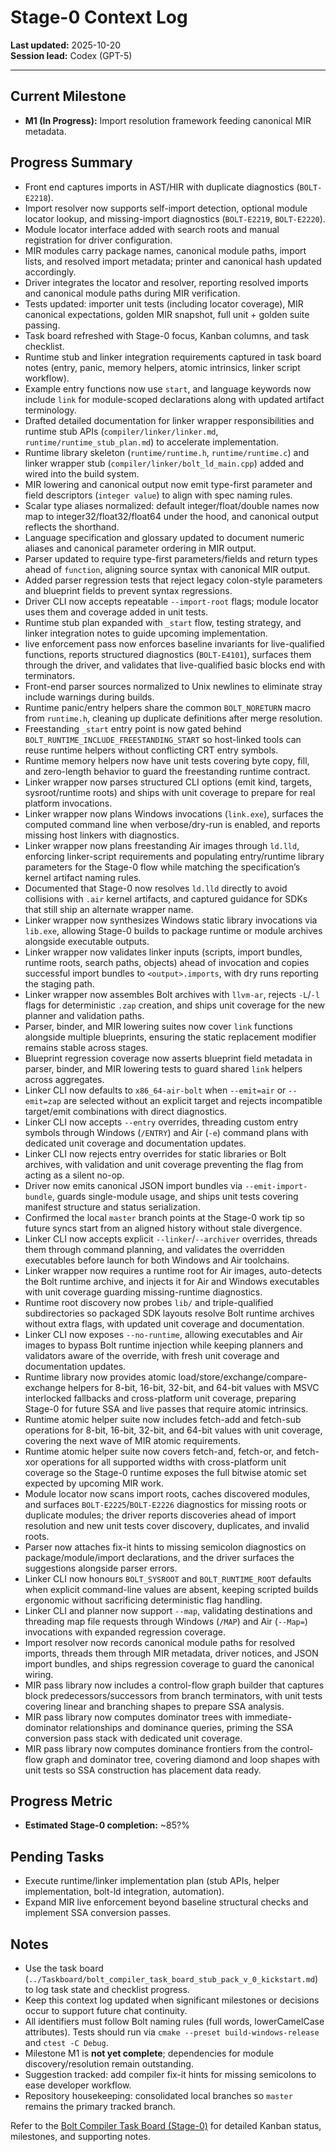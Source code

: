 # Stage-0 Context Log

**Last updated:** 2025-10-20  
**Session lead:** Codex (GPT-5)

---

## Current Milestone
- **M1 (In Progress):** Import resolution framework feeding canonical MIR metadata.

## Progress Summary
- Front end captures imports in AST/HIR with duplicate diagnostics (`BOLT-E2218`).
- Import resolver now supports self-import detection, optional module locator lookup, and missing-import diagnostics (`BOLT-E2219`, `BOLT-E2220`).
- Module locator interface added with search roots and manual registration for driver configuration.
- MIR modules carry package names, canonical module paths, import lists, and resolved import metadata; printer and canonical hash updated accordingly.
- Driver integrates the locator and resolver, reporting resolved imports and canonical module paths during MIR verification.
- Tests updated: importer unit tests (including locator coverage), MIR canonical expectations, golden MIR snapshot, full unit + golden suite passing.
- Task board refreshed with Stage-0 focus, Kanban columns, and task checklist.
- Runtime stub and linker integration requirements captured in task board notes (entry, panic, memory helpers, atomic intrinsics, linker script workflow).
- Example entry functions now use `start`, and language keywords now include `link` for module-scoped declarations along with updated artifact terminology.
- Drafted detailed documentation for linker wrapper responsibilities and runtime stub APIs (`compiler/linker/linker.md`, `runtime/runtime_stub_plan.md`) to accelerate implementation.
- Runtime library skeleton (`runtime/runtime.h`, `runtime/runtime.c`) and linker wrapper stub (`compiler/linker/bolt_ld_main.cpp`) added and wired into the build system.
- MIR lowering and canonical output now emit type-first parameter and field descriptors (`integer value`) to align with spec naming rules.
- Scalar type aliases normalized: default integer/float/double names now map to integer32/float32/float64 under the hood, and canonical output reflects the shorthand.
- Language specification and glossary updated to document numeric aliases and canonical parameter ordering in MIR output.
- Parser updated to require type-first parameters/fields and return types ahead of `function`, aligning source syntax with canonical MIR output.
- Added parser regression tests that reject legacy colon-style parameters and blueprint fields to prevent syntax regressions.
- Driver CLI now accepts repeatable `--import-root` flags; module locator uses them and coverage added in unit tests.
- Runtime stub plan expanded with `_start` flow, testing strategy, and linker integration notes to guide upcoming implementation.
- live enforcement pass now enforces baseline invariants for live-qualified functions, reports structured diagnostics (`BOLT-E4101`), surfaces them through the driver, and validates that live-qualified basic blocks end with terminators.
- Front-end parser sources normalized to Unix newlines to eliminate stray include warnings during builds.
- Runtime panic/entry helpers share the common `BOLT_NORETURN` macro from `runtime.h`, cleaning up duplicate definitions after merge resolution.
- Freestanding `_start` entry point is now gated behind `BOLT_RUNTIME_INCLUDE_FREESTANDING_START` so host-linked tools can reuse runtime helpers without conflicting CRT entry symbols.
- Runtime memory helpers now have unit tests covering byte copy, fill, and zero-length behavior to guard the freestanding runtime contract.
- Linker wrapper now parses structured CLI options (emit kind, targets, sysroot/runtime roots) and ships with unit coverage to prepare for real platform invocations.
- Linker wrapper now plans Windows invocations (`link.exe`), surfaces the computed command line when verbose/dry-run is enabled, and reports missing host linkers with diagnostics.
- Linker wrapper now plans freestanding Air images through `ld.lld`, enforcing linker-script requirements and populating entry/runtime library parameters for the Stage-0 flow while matching the specification’s kernel artifact naming rules.
- Documented that Stage-0 now resolves `ld.lld` directly to avoid collisions with `.air` kernel artifacts, and captured guidance for SDKs that still ship an alternate wrapper name.
- Linker wrapper now synthesizes Windows static library invocations via `lib.exe`, allowing Stage-0 builds to package runtime or module archives alongside executable outputs.
- Linker wrapper now validates linker inputs (scripts, import bundles, runtime roots, search paths, objects) ahead of invocation and copies successful import bundles to `<output>.imports`, with dry runs reporting the staging path.
- Linker wrapper now assembles Bolt archives with `llvm-ar`, rejects `-L`/`-l` flags for deterministic `.zap` creation, and ships unit coverage for the new planner and validation paths.
- Parser, binder, and MIR lowering suites now cover `link` functions alongside multiple blueprints, ensuring the static replacement modifier remains stable across stages.
- Blueprint regression coverage now asserts blueprint field metadata in parser, binder, and MIR lowering tests to guard shared `link` helpers across aggregates.
- Linker CLI now defaults to `x86_64-air-bolt` when `--emit=air` or `--emit=zap` are selected without an explicit target and rejects incompatible target/emit combinations with direct diagnostics.
- Linker CLI now accepts `--entry` overrides, threading custom entry symbols through Windows (`/ENTRY`) and Air (`-e`) command plans with dedicated unit coverage and documentation updates.
- Linker CLI now rejects entry overrides for static libraries or Bolt archives, with validation and unit coverage preventing the flag from acting as a silent no-op.
- Driver now emits canonical JSON import bundles via `--emit-import-bundle`, guards single-module usage, and ships unit tests covering manifest structure and status serialization.
- Confirmed the local `master` branch points at the Stage-0 work tip so future syncs start from an aligned history without stale divergence.
- Linker CLI now accepts explicit `--linker`/`--archiver` overrides, threads them through command planning, and validates the overridden executables before launch for both Windows and Air toolchains.
- Linker wrapper now requires a runtime root for Air images, auto-detects the Bolt runtime archive, and injects it for Air and Windows executables with unit coverage guarding missing-runtime diagnostics.
- Runtime root discovery now probes `lib/` and triple-qualified subdirectories so packaged SDK layouts resolve Bolt runtime archives without extra flags, with updated unit coverage and documentation.
- Linker CLI now exposes `--no-runtime`, allowing executables and Air images to bypass Bolt runtime injection while keeping planners and validators aware of the override, with fresh unit coverage and documentation updates.
- Runtime library now provides atomic load/store/exchange/compare-exchange helpers for 8-bit, 16-bit, 32-bit, and 64-bit values with MSVC interlocked fallbacks and cross-platform unit coverage, preparing Stage-0 for future SSA and live passes that require atomic intrinsics.
- Runtime atomic helper suite now includes fetch-add and fetch-sub operations for 8-bit, 16-bit, 32-bit, and 64-bit values with unit coverage, covering the next wave of MIR atomic requirements.
- Runtime atomic helper suite now covers fetch-and, fetch-or, and fetch-xor operations for all supported widths with cross-platform unit coverage so the Stage-0 runtime exposes the full bitwise atomic set expected by upcoming MIR work.
- Module locator now scans import roots, caches discovered modules, and surfaces `BOLT-E2225`/`BOLT-E2226` diagnostics for missing roots or duplicate modules; the driver reports discoveries ahead of import resolution and new unit tests cover discovery, duplicates, and invalid roots.
- Parser now attaches fix-it hints to missing semicolon diagnostics on package/module/import declarations, and the driver surfaces the suggestions alongside parser errors.
- Linker CLI now honours `BOLT_SYSROOT` and `BOLT_RUNTIME_ROOT` defaults when explicit command-line values are absent, keeping scripted builds ergonomic without sacrificing deterministic flag handling.
- Linker CLI and planner now support `--map`, validating destinations and threading map file requests through Windows (`/MAP`) and Air (`--Map=`) invocations with expanded regression coverage.
- Import resolver now records canonical module paths for resolved imports, threads them through MIR metadata, driver notices, and JSON import bundles, and ships regression coverage to guard the canonical wiring.
- MIR pass library now includes a control-flow graph builder that captures block predecessors/successors from branch terminators, with unit tests covering linear and branching shapes to prepare SSA analysis.
- MIR pass library now computes dominator trees with immediate-dominator relationships and dominance queries, priming the SSA conversion pass stack with dedicated unit coverage.
- MIR pass library now computes dominance frontiers from the control-flow graph and dominator tree, covering diamond and loop shapes with unit tests so SSA construction has placement data ready.

## Progress Metric
- **Estimated Stage-0 completion:** ~85?%

## Pending Tasks
- Execute runtime/linker implementation plan (stub APIs, helper implementation, bolt-ld integration, automation).
- Expand MIR live enforcement beyond baseline structural checks and implement SSA conversion passes.

## Notes
- Use the task board (`../Taskboard/bolt_compiler_task_board_stub_pack_v_0_kickstart.md`) to log task state and checklist progress.
- Keep this context log updated when significant milestones or decisions occur to support future chat continuity.
- All identifiers must follow Bolt naming rules (full words, lowerCamelCase attributes). Tests should run via `cmake --preset build-windows-release` and `ctest -C Debug`.
- Milestone M1 is **not yet complete**; dependencies for module discovery/resolution remain outstanding.
- Suggestion tracked: add compiler fix-it hints for missing semicolons to ease developer workflow.
- Repository housekeeping: consolidated local branches so `master` remains the primary tracked branch.

Refer to the [Bolt Compiler Task Board (Stage-0)](../Taskboard/bolt_compiler_task_board_stub_pack_v_0_kickstart.md) for detailed Kanban status, milestones, and supporting notes.
